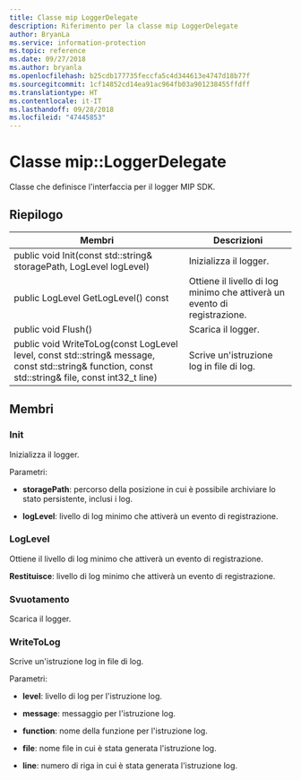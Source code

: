 ```yaml
---
title: Classe mip LoggerDelegate
description: Riferimento per la classe mip LoggerDelegate
author: BryanLa
ms.service: information-protection
ms.topic: reference
ms.date: 09/27/2018
ms.author: bryanla
ms.openlocfilehash: b25cdb177735feccfa5c4d344613e4747d18b77f
ms.sourcegitcommit: 1cf14852cd14ea91ac964fb03a901238455ffdff
ms.translationtype: HT
ms.contentlocale: it-IT
ms.lasthandoff: 09/28/2018
ms.locfileid: "47445853"
---
```

# <a name="class-miploggerdelegate"></a>Classe mip::LoggerDelegate 
Classe che definisce l'interfaccia per il logger MIP SDK.
  
## <a name="summary"></a>Riepilogo
 Membri                        | Descrizioni                                
--------------------------------|---------------------------------------------
 public void Init(const std::string& storagePath, LogLevel logLevel)  |  Inizializza il logger.
 public LogLevel GetLogLevel() const  |  Ottiene il livello di log minimo che attiverà un evento di registrazione.
 public void Flush()  |  Scarica il logger.
 public void WriteToLog(const LogLevel level, const std::string& message, const std::string& function, const std::string& file, const int32_t line)  |  Scrive un'istruzione log in file di log.
  
## <a name="members"></a>Membri
  
### <a name="init"></a>Init
Inizializza il logger.

Parametri:  
* **storagePath**: percorso della posizione in cui è possibile archiviare lo stato persistente, inclusi i log. 


* **logLevel**: livello di log minimo che attiverà un evento di registrazione.


  
### <a name="loglevel"></a>LogLevel
Ottiene il livello di log minimo che attiverà un evento di registrazione.

  
**Restituisce**: livello di log minimo che attiverà un evento di registrazione.
  
### <a name="flush"></a>Svuotamento
Scarica il logger.
  
### <a name="writetolog"></a>WriteToLog
Scrive un'istruzione log in file di log.

Parametri:  
* **level**: livello di log per l'istruzione log. 


* **message**: messaggio per l'istruzione log. 


* **function**: nome della funzione per l'istruzione log. 


* **file**: nome file in cui è stata generata l'istruzione log. 


* **line**: numero di riga in cui è stata generata l'istruzione log.

